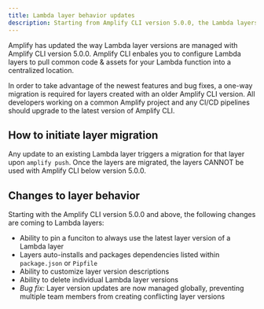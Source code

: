 ```yaml
---
title: Lambda layer behavior updates
description: Starting from Amplify CLI version 5.0.0, the Lambda layers behavior in Amplify CLI has been updated significantly
---
```

Amplify has updated the way Lambda layer versions are managed with Amplify CLI version 5.0.0. Amplify CLI enbales you to configure Lambda layers to pull common code & assets for your Lambda function into a centralized location. 

In order to take advantage of the newest features and bug fixes, a one-way migration is required for layers created with an older Amplify CLI version. All developers working on a common Amplify project and any CI/CD pipelines should upgrade to the latest version of Amplify CLI.

## How to initiate layer migration

Any update to an existing Lambda layer triggers a migration for that layer upon `amplify push`. Once the layers are migrated, the layers CANNOT be used with Amplify CLI below version 5.0.0.

## Changes to layer behavior

Starting with the Amplify CLI version 5.0.0 and above, the following changes are coming to Lambda layers:
- Ability to pin a funciton to always use the latest layer version of a Lambda layer
- Layers auto-installs and packages dependencies listed within `package.json` or `Pipfile`
- Ability to customize layer version descriptions
- Ability to delete individual Lambda layer versions
- _Bug fix:_ Layer version updates are now managed globally, preventing multiple team members from creating conflicting layer versions